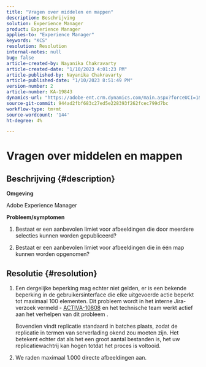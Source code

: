 ```yaml
---
title: "Vragen over middelen en mappen"
description: Beschrijving
solution: Experience Manager
product: Experience Manager
applies-to: "Experience Manager"
keywords: "KCS"
resolution: Resolution
internal-notes: null
bug: false
article-created-by: Nayanika Chakravarty
article-created-date: "1/10/2023 4:01:23 PM"
article-published-by: Nayanika Chakravarty
article-published-date: "1/10/2023 8:51:49 PM"
version-number: 2
article-number: KA-19843
dynamics-url: "https://adobe-ent.crm.dynamics.com/main.aspx?forceUCI=1&pagetype=entityrecord&etn=knowledgearticle&id=ea08d305-0091-ed11-aad1-6045bd0063aa"
source-git-commit: 944ad2fbf683c27ed5e228393f262fcec799d7bc
workflow-type: tm+mt
source-wordcount: '144'
ht-degree: 4%

---
```


# Vragen over middelen en mappen

## Beschrijving {#description}


<b>Omgeving</b>

Adobe Experience Manager

<b>Probleem/symptomen</b>

1. Bestaat er een aanbevolen limiet voor afbeeldingen die door meerdere selecties kunnen worden gepubliceerd?

2. Bestaat er een aanbevolen limiet voor afbeeldingen die in één map kunnen worden opgenomen?


## Resolutie {#resolution}


1. Een dergelijke beperking mag echter niet gelden, er is een bekende beperking in de gebruikersinterface die elke uitgevoerde actie beperkt tot maximaal 100 elementen. Dit probleem wordt in het interne Jira-verzoek vermeld - [ACTIVA-10808](https://jira.corp.adobe.com/browse/ASSETS-10808) en het technische team werkt actief aan het verhelpen van dit probleem .



   Bovendien vindt replicatie standaard in batches plaats, zodat de replicatie in termen van serverlading okend zou moeten zijn. Het betekent echter dat als het een groot aantal bestanden is, het uw replicatiewachtrij kan hogen totdat het proces is voltooid.


2. We raden maximaal 1.000 directe afbeeldingen aan.

